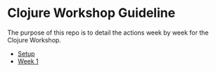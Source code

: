 # Clojure Workshop Guideline

The purpose of this repo is to detail the actions week by week for the Clojure Workshop.

* [Setup](https://https://github.com/eddumelendez/clojure-workshop-guide/blob/master/SETUP.md)
* [Week 1](https://https://github.com/eddumelendez/clojure-workshop-guide/blob/master/week1/README.md)
